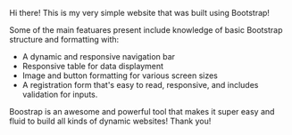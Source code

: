 Hi there! This is my very simple website that was built using Bootstrap! 

Some of the main featuares present include knowledge of basic Bootstrap structure and formatting with: 
 - A dynamic and responsive navigation bar
 - Responsive table for data displayment
 - Image and button formatting for various screen sizes
 - A registration form that's easy to read, responsive, and includes validation for inputs.

Boostrap is an awesome and powerful tool that makes it super easy and fluid to build all kinds of dynamic websites! 
Thank you! 